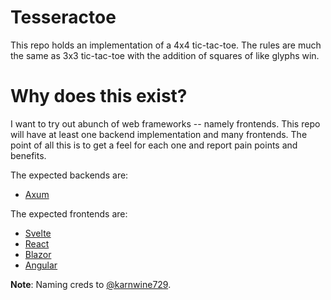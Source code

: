 # Tesseractoe

This repo holds an implementation of a 4x4 tic-tac-toe.
The rules are much the same as 3x3 tic-tac-toe with the addition of squares of like glyphs win.

<!-- TODO(ajone239): Add pics -->

# Why does this exist?

I want to try out abunch of web frameworks -- namely frontends.
This repo will have at least one backend implementation and many frontends.
The point of all this is to get a feel for each one and report pain points and benefits.

The expected backends are:

- [Axum](https://github.com/tokio-rs/axum)

The expected frontends are:

- [Svelte](https://svelte.dev)
- [React](https://react.dev)
- [Blazor](https://dotnet.microsoft.com/en-us/apps/aspnet/web-apps/blazor)
- [Angular](https://angular.dev)

**Note**: Naming creds to [@karnwine729](https://github.com/karnwine729).

